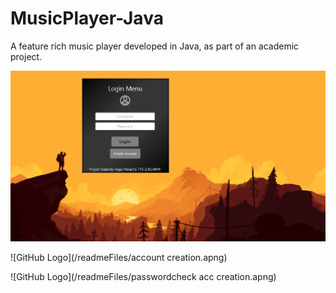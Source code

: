 # MusicPlayer-Java
A feature rich music player developed in Java, as part of an academic project.


![GitHub Logo](/readmeFiles/login.apng)

![GitHub Logo](/readmeFiles/account creation.apng)

![GitHub Logo](/readmeFiles/passwordcheck acc creation.apng)
